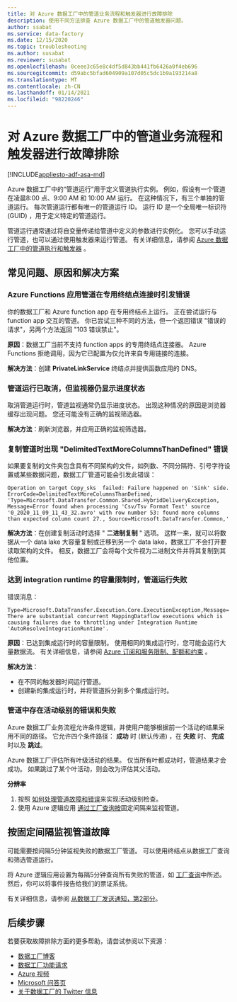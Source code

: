 ```yaml
---
title: 对 Azure 数据工厂中的管道业务流程和触发器进行故障排除
description: 使用不同方法排查 Azure 数据工厂中的管道触发器问题。
author: ssabat
ms.service: data-factory
ms.date: 12/15/2020
ms.topic: troubleshooting
ms.author: susabat
ms.reviewer: susabat
ms.openlocfilehash: 0ceee3c65e8c4df5d843bb441fb6426a0f4eb696
ms.sourcegitcommit: d59abc5bfad604909a107d05c5dc1b9a193214a8
ms.translationtype: MT
ms.contentlocale: zh-CN
ms.lasthandoff: 01/14/2021
ms.locfileid: "98220246"
---
```

# <a name="troubleshoot-pipeline-orchestration-and-triggers-in-azure-data-factory"></a>对 Azure 数据工厂中的管道业务流程和触发器进行故障排除

[!INCLUDE[appliesto-adf-asa-md](includes/appliesto-adf-asa-md.md)]

Azure 数据工厂中的“管道运行”用于定义管道执行实例。 例如，假设有一个管道在凌晨8:00 点、9:00 AM 和 10:00 AM 运行。 在这种情况下，有三个单独的管道运行。 每次管道运行都有唯一的管道运行 ID。 运行 ID 是一个全局唯一标识符 (GUID) ，用于定义特定的管道运行。

管道运行通常通过将自变量传递给管道中定义的参数进行实例化。 您可以手动运行管道，也可以通过使用触发器来运行管道。 有关详细信息，请参阅 [Azure 数据工厂中的管道执行和触发器](concepts-pipeline-execution-triggers.md) 。

## <a name="common-issues-causes-and-solutions"></a>常见问题、原因和解决方案

### <a name="an-azure-functions-app-pipeline-throws-an-error-with-private-endpoint-connectivity"></a>Azure Functions 应用管道在专用终结点连接时引发错误
 
你的数据工厂和 Azure function app 在专用终结点上运行。 正在尝试运行与 function app 交互的管道。 你已尝试三种不同的方法，但一个返回错误 "错误的请求"，另两个方法返回 "103 错误禁止"。

**原因**：数据工厂当前不支持 function apps 的专用终结点连接器。 Azure Functions 拒绝调用，因为它已配置为仅允许来自专用链接的连接。

**解决方法**：创建 **PrivateLinkService** 终结点并提供函数应用的 DNS。

### <a name="a-pipeline-run-is-canceled-but-the-monitor-still-shows-progress-status"></a>管道运行已取消，但监视器仍显示进度状态

取消管道运行时，管道监视通常仍显示进度状态。 出现这种情况的原因是浏览器缓存出现问题。 您还可能没有正确的监视筛选器。

**解决方法**：刷新浏览器，并应用正确的监视筛选器。
 
### <a name="you-see-a-delimitedtextmorecolumnsthandefined-error-when-copying-a-pipeline"></a>复制管道时出现 "DelimitedTextMoreColumnsThanDefined" 错误
 
如果要复制的文件夹包含具有不同架构的文件，如列数、不同分隔符、引号字符设置或某些数据问题，数据工厂管道可能会引发此错误：

`
Operation on target Copy_sks  failed: Failure happened on 'Sink' side.
ErrorCode=DelimitedTextMoreColumnsThanDefined,
'Type=Microsoft.DataTransfer.Common.Shared.HybridDeliveryException,
Message=Error found when processing 'Csv/Tsv Format Text' source '0_2020_11_09_11_43_32.avro' with row number 53: found more columns than expected column count 27.,
Source=Microsoft.DataTransfer.Common,'
`

**解决方法**：在创建复制活动时选择 " **二进制复制** " 选项。 这样一来，就可以将数据从一个 data lake 大容量复制或迁移到另一个 data lake，数据工厂不会打开要读取架构的文件。 相反，数据工厂会将每个文件视为二进制文件并将其复制到其他位置。

### <a name="a-pipeline-run-fails-when-you-reach-the-capacity-limit-of-the-integration-runtime"></a>达到 integration runtime 的容量限制时，管道运行失败

错误消息：

`
Type=Microsoft.DataTransfer.Execution.Core.ExecutionException,Message=There are substantial concurrent MappingDataflow executions which is causing failures due to throttling under Integration Runtime 'AutoResolveIntegrationRuntime'.
`

**原因**：已达到集成运行时的容量限制。 使用相同的集成运行时，您可能会运行大量数据流。 有关详细信息，请参阅 [Azure 订阅和服务限制、配额和约束](https://docs.microsoft.com/azure/azure-resource-manager/management/azure-subscription-service-limits#version-2) 。

**解决方法**：
 
- 在不同的触发器时间运行管道。
- 创建新的集成运行时，并将管道拆分到多个集成运行时。

### <a name="you-have-activity-level-errors-and-failures-in-pipelines"></a>管道中存在活动级别的错误和失败

Azure 数据工厂业务流程允许条件逻辑，并使用户能够根据前一个活动的结果采用不同的路径。 它允许四个条件路径： **成功** 时 (默认传递) ，在 **失败** 时、 **完成** 时以及 **跳过**。 

Azure 数据工厂评估所有叶级活动的结果。 仅当所有叶都成功时，管道结果才会成功。 如果跳过了某个叶活动，则会改为评估其父活动。 

**分辨率**

1. 按照 [如何处理管道故障和错误](https://techcommunity.microsoft.com/t5/azure-data-factory/understanding-pipeline-failures-and-error-handling/ba-p/1630459)来实现活动级别检查。
1. 使用 Azure 逻辑应用 [通过工厂查询按](https://docs.microsoft.com/rest/api/datafactory/pipelineruns/querybyfactory)固定间隔来监视管道。

## <a name="monitor-pipeline-failures-in-regular-intervals"></a>按固定间隔监视管道故障

可能需要按间隔5分钟监视失败的数据工厂管道。 可以使用终结点从数据工厂查询和筛选管道运行。 

将 Azure 逻辑应用设置为每隔5分钟查询所有失败的管道，如 [工厂查询](https://docs.microsoft.com/rest/api/datafactory/pipelineruns/querybyfactory)中所述。 然后，你可以将事件报告给我们的票证系统。

有关详细信息，请参阅 [从数据工厂发送通知，第2部分](https://www.mssqltips.com/sqlservertip/5962/send-notifications-from-an-azure-data-factory-pipeline--part-2/)。

## <a name="next-steps"></a>后续步骤

若要获取故障排除方面的更多帮助，请尝试参阅以下资源：

*  [数据工厂博客](https://azure.microsoft.com/blog/tag/azure-data-factory/)
*  [数据工厂功能请求](https://feedback.azure.com/forums/270578-data-factory)
*  [Azure 视频](https://azure.microsoft.com/resources/videos/index/?sort=newest&services=data-factory)
*  [Microsoft 问答页](/answers/topics/azure-data-factory.html)
*  [关于数据工厂的 Twitter 信息](https://twitter.com/hashtag/DataFactory)
